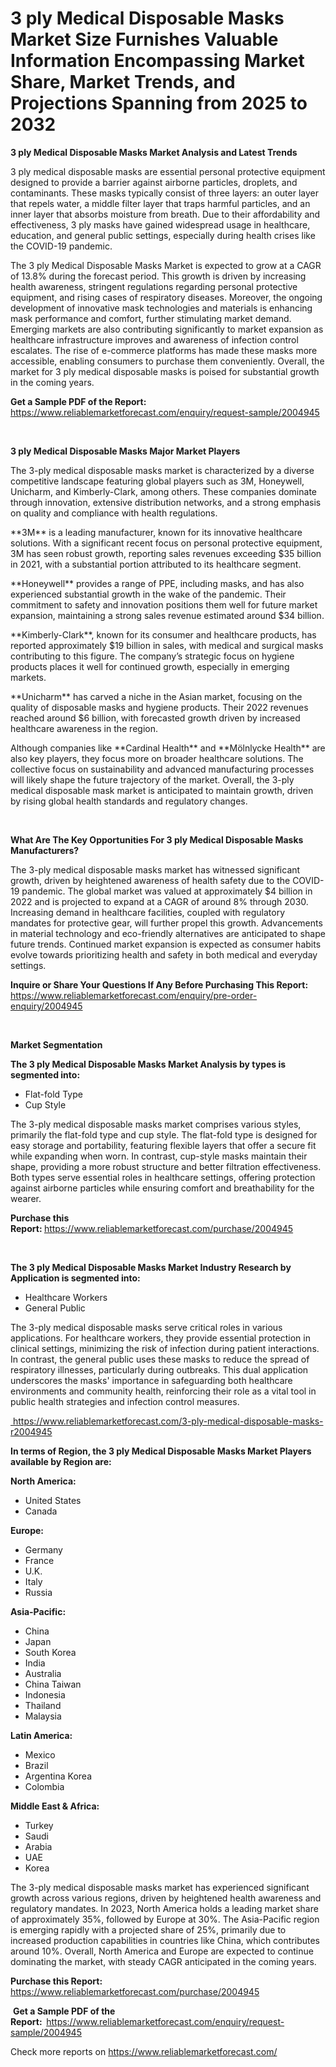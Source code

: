 <p><h1>3 ply Medical Disposable Masks Market Size Furnishes Valuable Information Encompassing Market Share, Market Trends, and Projections Spanning from 2025 to 2032</h1></p><p><strong>3 ply Medical Disposable Masks Market Analysis and Latest Trends</strong></p>
<p><p>3 ply medical disposable masks are essential personal protective equipment designed to provide a barrier against airborne particles, droplets, and contaminants. These masks typically consist of three layers: an outer layer that repels water, a middle filter layer that traps harmful particles, and an inner layer that absorbs moisture from breath. Due to their affordability and effectiveness, 3 ply masks have gained widespread usage in healthcare, education, and general public settings, especially during health crises like the COVID-19 pandemic.</p><p>The 3 ply Medical Disposable Masks Market is expected to grow at a CAGR of 13.8% during the forecast period. This growth is driven by increasing health awareness, stringent regulations regarding personal protective equipment, and rising cases of respiratory diseases. Moreover, the ongoing development of innovative mask technologies and materials is enhancing mask performance and comfort, further stimulating market demand. Emerging markets are also contributing significantly to market expansion as healthcare infrastructure improves and awareness of infection control escalates. The rise of e-commerce platforms has made these masks more accessible, enabling consumers to purchase them conveniently. Overall, the market for 3 ply medical disposable masks is poised for substantial growth in the coming years.</p></p>
<p><strong>Get a Sample PDF of the Report:&nbsp;</strong> <a href="https://www.reliablemarketforecast.com/enquiry/request-sample/2004945?utm_campaign=2875&utm_medium=2&utm_source=Github&utm_content=ia&utm_term=29032025&utm_id=3-ply-medical-disposable-masks">https://www.reliablemarketforecast.com/enquiry/request-sample/2004945</a></p>
<p>&nbsp;</p>
<p><strong>3 ply Medical Disposable Masks Major Market Players</strong></p>
<p><p>The 3-ply medical disposable masks market is characterized by a diverse competitive landscape featuring global players such as 3M, Honeywell, Unicharm, and Kimberly-Clark, among others. These companies dominate through innovation, extensive distribution networks, and a strong emphasis on quality and compliance with health regulations.</p><p>**3M** is a leading manufacturer, known for its innovative healthcare solutions. With a significant recent focus on personal protective equipment, 3M has seen robust growth, reporting sales revenues exceeding $35 billion in 2021, with a substantial portion attributed to its healthcare segment.</p><p>**Honeywell** provides a range of PPE, including masks, and has also experienced substantial growth in the wake of the pandemic. Their commitment to safety and innovation positions them well for future market expansion, maintaining a strong sales revenue estimated around $34 billion.</p><p>**Kimberly-Clark**, known for its consumer and healthcare products, has reported approximately $19 billion in sales, with medical and surgical masks contributing to this figure. The company’s strategic focus on hygiene products places it well for continued growth, especially in emerging markets.</p><p>**Unicharm** has carved a niche in the Asian market, focusing on the quality of disposable masks and hygiene products. Their 2022 revenues reached around $6 billion, with forecasted growth driven by increased healthcare awareness in the region.</p><p>Although companies like **Cardinal Health** and **Mölnlycke Health** are also key players, they focus more on broader healthcare solutions. The collective focus on sustainability and advanced manufacturing processes will likely shape the future trajectory of the market. Overall, the 3-ply medical disposable mask market is anticipated to maintain growth, driven by rising global health standards and regulatory changes.</p></p>
<p>&nbsp;</p>
<p><strong>What Are The Key Opportunities For 3 ply Medical Disposable Masks Manufacturers?</strong></p>
<p><p>The 3-ply medical disposable masks market has witnessed significant growth, driven by heightened awareness of health safety due to the COVID-19 pandemic. The global market was valued at approximately $4 billion in 2022 and is projected to expand at a CAGR of around 8% through 2030. Increasing demand in healthcare facilities, coupled with regulatory mandates for protective gear, will further propel this growth. Advancements in material technology and eco-friendly alternatives are anticipated to shape future trends. Continued market expansion is expected as consumer habits evolve towards prioritizing health and safety in both medical and everyday settings.</p></p>
<p><strong>Inquire or Share Your Questions If Any Before Purchasing This Report:</strong> <a href="https://www.reliablemarketforecast.com/enquiry/pre-order-enquiry/2004945?utm_campaign=2875&utm_medium=2&utm_source=Github&utm_content=ia&utm_term=29032025&utm_id=3-ply-medical-disposable-masks">https://www.reliablemarketforecast.com/enquiry/pre-order-enquiry/2004945</a></p>
<p>&nbsp;</p>
<p><strong>Market Segmentation</strong></p>
<p><strong>The 3 ply Medical Disposable Masks Market Analysis by types is segmented into:</strong></p>
<p><ul><li>Flat-fold Type</li><li>Cup Style</li></ul></p>
<p><p>The 3-ply medical disposable masks market comprises various styles, primarily the flat-fold type and cup style. The flat-fold type is designed for easy storage and portability, featuring flexible layers that offer a secure fit while expanding when worn. In contrast, cup-style masks maintain their shape, providing a more robust structure and better filtration effectiveness. Both types serve essential roles in healthcare settings, offering protection against airborne particles while ensuring comfort and breathability for the wearer.</p></p>
<p><strong>Purchase this Report:&nbsp;</strong><a href="https://www.reliablemarketforecast.com/purchase/2004945?utm_campaign=2875&utm_medium=2&utm_source=Github&utm_content=ia&utm_term=29032025&utm_id=3-ply-medical-disposable-masks">https://www.reliablemarketforecast.com/purchase/2004945</a></p>
<p>&nbsp;</p>
<p><strong>The 3 ply Medical Disposable Masks Market Industry Research by Application is segmented into:</strong></p>
<p><ul><li>Healthcare Workers</li><li>General Public</li></ul></p>
<p><p>The 3-ply medical disposable masks serve critical roles in various applications. For healthcare workers, they provide essential protection in clinical settings, minimizing the risk of infection during patient interactions. In contrast, the general public uses these masks to reduce the spread of respiratory illnesses, particularly during outbreaks. This dual application underscores the masks' importance in safeguarding both healthcare environments and community health, reinforcing their role as a vital tool in public health strategies and infection control measures.</p></p>
<p><a href="https://www.reliablemarketforecast.com/3-ply-medical-disposable-masks-r2004945?utm_campaign=2875&utm_medium=2&utm_source=Github&utm_content=ia&utm_term=29032025&utm_id=3-ply-medical-disposable-masks">&nbsp;https://www.reliablemarketforecast.com/3-ply-medical-disposable-masks-r2004945</a></p>
<p><strong>In terms of Region, the 3 ply Medical Disposable Masks Market Players available by Region are:</strong></p>
<p>
    <p> <strong> North America: </strong>
        <ul>
            <li>United States</li>
            <li>Canada</li>
        </ul>
        </p> 
    <p> <strong> Europe: </strong>
        <ul>
            <li>Germany</li>
            <li>France</li>
            <li>U.K.</li>
            <li>Italy</li>
            <li>Russia</li>
        </ul>
        </p> 
    <p> <strong> Asia-Pacific: </strong>
        <ul>
            <li>China</li>
            <li>Japan</li>
            <li>South Korea</li>
            <li>India</li>
            <li>Australia</li>
            <li>China Taiwan</li>
            <li>Indonesia</li>
            <li>Thailand</li>
            <li>Malaysia</li>
        </ul>
        </p> 
    <p> <strong> Latin America: </strong>
        <ul>
            <li>Mexico</li>
            <li>Brazil</li>
            <li>Argentina Korea</li>
            <li>Colombia</li>
        </ul>
        </p> 
    <p> <strong> Middle East & Africa: </strong>
        <ul>
            <li>Turkey</li>
            <li>Saudi</li>
            <li>Arabia</li>
            <li>UAE</li>
            <li>Korea</li>
        </ul>
    </p>
    </p>
<p><p>The 3-ply medical disposable masks market has experienced significant growth across various regions, driven by heightened health awareness and regulatory mandates. In 2023, North America holds a leading market share of approximately 35%, followed by Europe at 30%. The Asia-Pacific region is emerging rapidly with a projected share of 25%, primarily due to increased production capabilities in countries like China, which contributes around 10%. Overall, North America and Europe are expected to continue dominating the market, with steady CAGR anticipated in the coming years.</p></p>
<p><strong>Purchase this Report: </strong><a href="https://www.reliablemarketforecast.com/purchase/2004945?utm_campaign=2875&utm_medium=2&utm_source=Github&utm_content=ia&utm_term=29032025&utm_id=3-ply-medical-disposable-masks">https://www.reliablemarketforecast.com/purchase/2004945</a></p>
<p>&nbsp;<strong>Get a Sample PDF of the Report:&nbsp;&nbsp;</strong><a href="https://www.reliablemarketforecast.com/enquiry/request-sample/2004945?utm_campaign=2875&utm_medium=2&utm_source=Github&utm_content=ia&utm_term=29032025&utm_id=3-ply-medical-disposable-masks">https://www.reliablemarketforecast.com/enquiry/request-sample/2004945</a></p>
<p><strong></strong></p>
<p>Check more reports on <a href="https://www.reliablemarketforecast.com/?utm_campaign=2875&utm_medium=2&utm_source=Github&utm_content=ia&utm_term=29032025&utm_id=3-ply-medical-disposable-masks">https://www.reliablemarketforecast.com/</a></p>